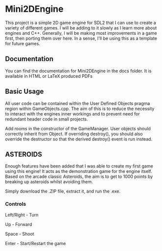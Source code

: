 # Mini2DEngine

This project is a simple 2D game engine for SDL2 that I can use to create a variety of different games. I will be adding to it slowly as I learn more about engines and C++. Generally, I will be making most improvements in a game first, then porting them over here. In a sense, I'll be using this as a template for future games.

## Documentation

You can find the documentation for Mini2DEngine in the docs folder. It is available in HTML or LaTeX produced PDFs

## Basic Usage

All user code can be contained within the User Defined Objects pragma region within GameObjects.cpp. The aim of this is to reduce the necessity to interact with the engines inner workings and to prevent need for redundant header code in small projects.

Add rooms in the constructor of the GameManager. User objects should correctly inherit from Object. If overriding destroy(), you should also override the destructor so that the derived destroy() event is run instead.

## ASTEROIDS

Enough features have been added that I was able to create my first game using this engine! It acts as the demonstration game for the engine itself. Based on the arcade classic Asteroids, the aim is to get to 1000 points by breaking up asteroids whilst avoiding them.

Simply download the .ZIP file, extract it, and run the .exe.

### Controls

Left/Right - Turn

Up - Forward

Space - Shoot

Enter - Start/Restart the game
